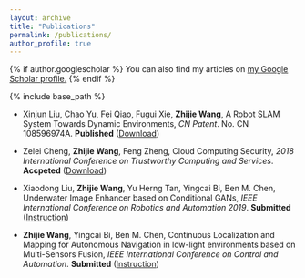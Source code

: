 ```yaml
---
layout: archive
title: "Publications"
permalink: /publications/
author_profile: true
---
```


{% if author.googlescholar %}
  You can also find my articles on <u><a href="{{author.googlescholar}}">my Google Scholar profile</a>.</u>
{% endif %}

{% include base_path %}

- Xinjun Liu, Chao Yu, Fei Qiao, Fugui Xie, **Zhijie Wang**, A Robot SLAM System Towards Dynamic Environments, *CN Patent*. No. CN 108596974A. **Published** (<a href="http://paulwong16.github.io/files/2018102980426.pdf" target="_blank">Download</a>)

- Zelei Cheng, **Zhijie Wang**, Feng Zheng, Cloud Computing Security, *2018 International Conference on Trustworthy Computing and Services*. **Accpeted** ([Download]())

- Xiaodong Liu, **Zhijie Wang**, Yu Herng Tan, Yingcai Bi, Ben M. Chen, Underwater Image Enhancer based on Conditional GANs, *IEEE International Conference on Robotics and Automation 2019*. **Submitted** (<a href="https://github.com/Xiaodong-Bran/underwater-image-enhancer" target="_blank">Instruction</a>)

- **Zhijie Wang**, Yingcai Bi, Ben M. Chen, Continuous Localization and Mapping for Autonomous Navigation in low-light environments based on Multi-Sensors Fusion, *IEEE International Conference on Control and Automation*. **Submitted** (<a href="http://paulwong16.github.io/files/Final_Report.pptx" target="_blank">Instruction</a>)